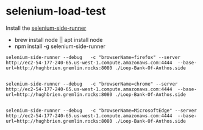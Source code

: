 # selenium-load-test

Install the  [selenium-side-runner](https://www.selenium.dev/selenium-ide/docs/en/introduction/command-line-runner)
 - brew install node || apt install node
 - npm install -g selenium-side-runner

```
selenium-side-runner --debug   -c "browserName=firefox" --server  http://ec2-54-177-240-65.us-west-1.compute.amazonaws.com:4444  --base-url=http://hughbrien.gremlin.rocks:8080 ./Loop-Bank-Of-Anthos.side 


selenium-side-runner --debug   -c "browserName=chrome" --server  http://ec2-54-177-240-65.us-west-1.compute.amazonaws.com:4444  --base-url=http://hughbrien.gremlin.rocks:8080 ./Loop-Bank-Of-Anthos.side 


selenium-side-runner --debug   -c "browserName=MicrosoftEdge" --server  http://ec2-54-177-240-65.us-west-1.compute.amazonaws.com:4444  --base-url=http://hughbrien.gremlin.rocks:8080 ./Loop-Bank-Of-Anthos.side 


```
